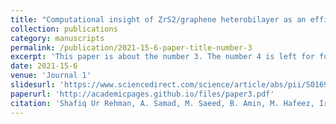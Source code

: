 ```yaml
---
title: "Computational insight of ZrS2/graphene heterobilayer as an efficient anode material"
collection: publications
category: manuscripts
permalink: /publication/2021-15-6-paper-title-number-3
excerpt: 'This paper is about the number 3. The number 4 is left for future work.'
date: 2021-15-6
venue: 'Journal 1'
slidesurl: 'https://www.sciencedirect.com/science/article/abs/pii/S0169433221003809'
paperurl: 'http://academicpages.github.io/files/paper3.pdf'
citation: 'Shafiq Ur Rehman, A. Samad, M. Saeed, B. Amin, M. Hafeez, Irshad A. Mir, L. Zhu, J. Appl.Surf.Sci, 511 (2021), 149304-9'
---
```

